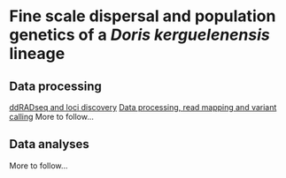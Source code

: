 # Fine scale dispersal and population genetics of a *Doris kerguelenensis* lineage

## Data processing

[ddRADseq and loci discovery](C:/Users/joshl/tmp/doris_fine_scale/1_ddRADseq_and_loci_discovery.md)
[Data processing, read mapping and variant calling](C:/Users/joshl/tmp/doris_fine_scale/2_data_processing_read_mapping_and_variant_calling.md)
More to follow...

## Data analyses
More to follow... 